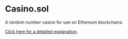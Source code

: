 # Casino.sol

A random number casino for use on Ethereum blockchains.

[Click here for a detailed explanation](https://blog.logrocket.com/build-random-number-generator-blockchain/).


